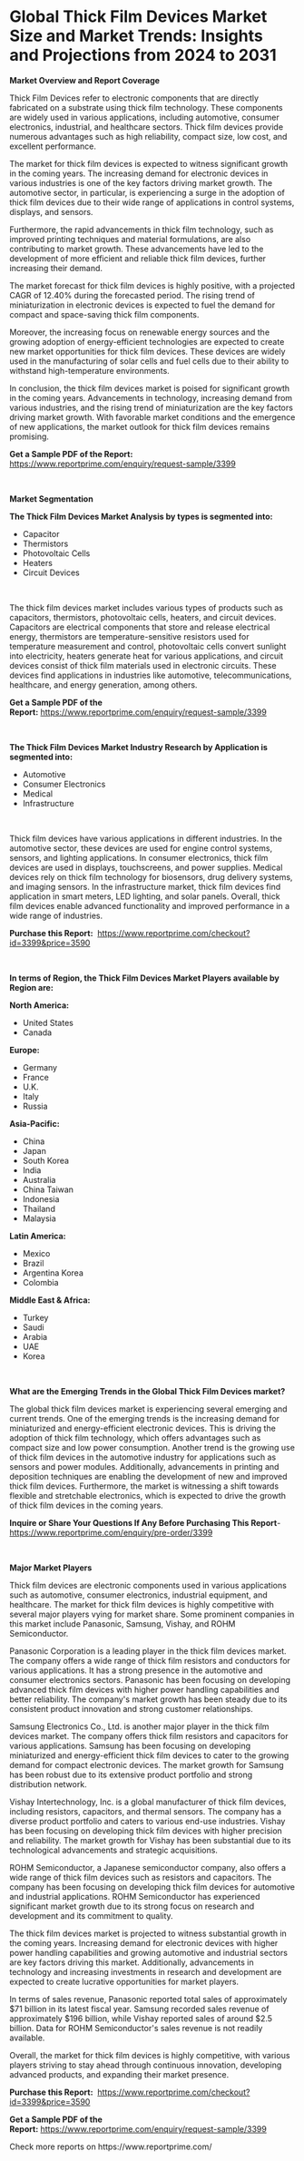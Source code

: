<p><h1>Global Thick Film Devices Market Size and Market Trends: Insights and Projections from 2024 to 2031</h1></p><p><strong>Market Overview and Report Coverage</strong></p>
<p><p>Thick Film Devices refer to electronic components that are directly fabricated on a substrate using thick film technology. These components are widely used in various applications, including automotive, consumer electronics, industrial, and healthcare sectors. Thick film devices provide numerous advantages such as high reliability, compact size, low cost, and excellent performance.</p><p>The market for thick film devices is expected to witness significant growth in the coming years. The increasing demand for electronic devices in various industries is one of the key factors driving market growth. The automotive sector, in particular, is experiencing a surge in the adoption of thick film devices due to their wide range of applications in control systems, displays, and sensors.</p><p>Furthermore, the rapid advancements in thick film technology, such as improved printing techniques and material formulations, are also contributing to market growth. These advancements have led to the development of more efficient and reliable thick film devices, further increasing their demand.</p><p>The market forecast for thick film devices is highly positive, with a projected CAGR of 12.40% during the forecasted period. The rising trend of miniaturization in electronic devices is expected to fuel the demand for compact and space-saving thick film components.</p><p>Moreover, the increasing focus on renewable energy sources and the growing adoption of energy-efficient technologies are expected to create new market opportunities for thick film devices. These devices are widely used in the manufacturing of solar cells and fuel cells due to their ability to withstand high-temperature environments.</p><p>In conclusion, the thick film devices market is poised for significant growth in the coming years. Advancements in technology, increasing demand from various industries, and the rising trend of miniaturization are the key factors driving market growth. With favorable market conditions and the emergence of new applications, the market outlook for thick film devices remains promising.</p></p>
<p><strong>Get a Sample PDF of the Report:</strong> <a href="https://www.reportprime.com/enquiry/request-sample/3399">https://www.reportprime.com/enquiry/request-sample/3399</a></p>
<p>&nbsp;</p>
<p><strong>Market Segmentation</strong></p>
<p><strong>The Thick Film Devices Market Analysis by types is segmented into:</strong></p>
<p><ul><li>Capacitor</li><li>Thermistors</li><li>Photovoltaic Cells</li><li>Heaters</li><li>Circuit Devices</li></ul></p>
<p>&nbsp;</p>
<p><p>The thick film devices market includes various types of products such as capacitors, thermistors, photovoltaic cells, heaters, and circuit devices. Capacitors are electrical components that store and release electrical energy, thermistors are temperature-sensitive resistors used for temperature measurement and control, photovoltaic cells convert sunlight into electricity, heaters generate heat for various applications, and circuit devices consist of thick film materials used in electronic circuits. These devices find applications in industries like automotive, telecommunications, healthcare, and energy generation, among others.</p></p>
<p><strong>Get a Sample PDF of the Report:</strong>&nbsp;<a href="https://www.reportprime.com/enquiry/request-sample/3399">https://www.reportprime.com/enquiry/request-sample/3399</a></p>
<p>&nbsp;</p>
<p><strong>The Thick Film Devices Market Industry Research by Application is segmented into:</strong></p>
<p><ul><li>Automotive</li><li>Consumer Electronics</li><li>Medical</li><li>Infrastructure</li></ul></p>
<p>&nbsp;</p>
<p><p>Thick film devices have various applications in different industries. In the automotive sector, these devices are used for engine control systems, sensors, and lighting applications. In consumer electronics, thick film devices are used in displays, touchscreens, and power supplies. Medical devices rely on thick film technology for biosensors, drug delivery systems, and imaging sensors. In the infrastructure market, thick film devices find application in smart meters, LED lighting, and solar panels. Overall, thick film devices enable advanced functionality and improved performance in a wide range of industries.</p></p>
<p><strong>Purchase this Report:</strong>&nbsp; <a href="https://www.reportprime.com/checkout?id=3399&price=3590">https://www.reportprime.com/checkout?id=3399&price=3590</a></p>
<p>&nbsp;</p>
<p><strong>In terms of Region, the Thick Film Devices Market Players available by Region are:</strong></p>
<p>
    <p> <strong> North America: </strong>
        <ul>
            <li>United States</li>
            <li>Canada</li>
        </ul>
        </p> 
    <p> <strong> Europe: </strong>
        <ul>
            <li>Germany</li>
            <li>France</li>
            <li>U.K.</li>
            <li>Italy</li>
            <li>Russia</li>
        </ul>
        </p> 
    <p> <strong> Asia-Pacific: </strong>
        <ul>
            <li>China</li>
            <li>Japan</li>
            <li>South Korea</li>
            <li>India</li>
            <li>Australia</li>
            <li>China Taiwan</li>
            <li>Indonesia</li>
            <li>Thailand</li>
            <li>Malaysia</li>
        </ul>
        </p> 
    <p> <strong> Latin America: </strong>
        <ul>
            <li>Mexico</li>
            <li>Brazil</li>
            <li>Argentina Korea</li>
            <li>Colombia</li>
        </ul>
        </p> 
    <p> <strong> Middle East & Africa: </strong>
        <ul>
            <li>Turkey</li>
            <li>Saudi</li>
            <li>Arabia</li>
            <li>UAE</li>
            <li>Korea</li>
        </ul>
    </p>
    </p>
<p>&nbsp;</p>
<p><strong>What are the Emerging Trends in the Global Thick Film Devices market?</strong></p>
<p><p>The global thick film devices market is experiencing several emerging and current trends. One of the emerging trends is the increasing demand for miniaturized and energy-efficient electronic devices. This is driving the adoption of thick film technology, which offers advantages such as compact size and low power consumption. Another trend is the growing use of thick film devices in the automotive industry for applications such as sensors and power modules. Additionally, advancements in printing and deposition techniques are enabling the development of new and improved thick film devices. Furthermore, the market is witnessing a shift towards flexible and stretchable electronics, which is expected to drive the growth of thick film devices in the coming years.</p></p>
<p><strong>Inquire or Share Your Questions If Any Before Purchasing This Report</strong>- <a href="https://www.reportprime.com/enquiry/pre-order/3399">https://www.reportprime.com/enquiry/pre-order/3399</a></p>
<p>&nbsp;</p>
<p><strong>Major Market Players</strong></p>
<p><p>Thick film devices are electronic components used in various applications such as automotive, consumer electronics, industrial equipment, and healthcare. The market for thick film devices is highly competitive with several major players vying for market share. Some prominent companies in this market include Panasonic, Samsung, Vishay, and ROHM Semiconductor.</p><p>Panasonic Corporation is a leading player in the thick film devices market. The company offers a wide range of thick film resistors and conductors for various applications. It has a strong presence in the automotive and consumer electronics sectors. Panasonic has been focusing on developing advanced thick film devices with higher power handling capabilities and better reliability. The company's market growth has been steady due to its consistent product innovation and strong customer relationships.</p><p>Samsung Electronics Co., Ltd. is another major player in the thick film devices market. The company offers thick film resistors and capacitors for various applications. Samsung has been focusing on developing miniaturized and energy-efficient thick film devices to cater to the growing demand for compact electronic devices. The market growth for Samsung has been robust due to its extensive product portfolio and strong distribution network.</p><p>Vishay Intertechnology, Inc. is a global manufacturer of thick film devices, including resistors, capacitors, and thermal sensors. The company has a diverse product portfolio and caters to various end-use industries. Vishay has been focusing on developing thick film devices with higher precision and reliability. The market growth for Vishay has been substantial due to its technological advancements and strategic acquisitions.</p><p>ROHM Semiconductor, a Japanese semiconductor company, also offers a wide range of thick film devices such as resistors and capacitors. The company has been focusing on developing thick film devices for automotive and industrial applications. ROHM Semiconductor has experienced significant market growth due to its strong focus on research and development and its commitment to quality.</p><p>The thick film devices market is projected to witness substantial growth in the coming years. Increasing demand for electronic devices with higher power handling capabilities and growing automotive and industrial sectors are key factors driving this market. Additionally, advancements in technology and increasing investments in research and development are expected to create lucrative opportunities for market players.</p><p>In terms of sales revenue, Panasonic reported total sales of approximately $71 billion in its latest fiscal year. Samsung recorded sales revenue of approximately $196 billion, while Vishay reported sales of around $2.5 billion. Data for ROHM Semiconductor's sales revenue is not readily available.</p><p>Overall, the market for thick film devices is highly competitive, with various players striving to stay ahead through continuous innovation, developing advanced products, and expanding their market presence.</p></p>
<p><strong>Purchase this Report:</strong>&nbsp;&nbsp;<a href="https://www.reportprime.com/checkout?id=3399&price=3590">https://www.reportprime.com/checkout?id=3399&price=3590</a></p>
<p></p>
<p><strong>Get a Sample PDF of the Report:</strong>&nbsp;<a href="https://www.reportprime.com/enquiry/request-sample/3399">https://www.reportprime.com/enquiry/request-sample/3399</a></p>
<p>Check more reports on https://www.reportprime.com/</p>